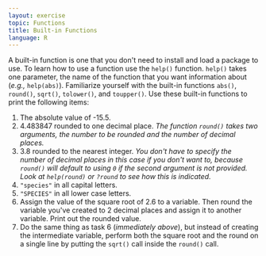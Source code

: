 ```yaml
---
layout: exercise
topic: Functions
title: Built-in Functions
language: R
---
```


A built-in function is one that you don't need to install and load a package to
use. To learn how to use a function use the `help()` function. `help()` takes
one parameter, the name of the function that you want information about (*e.g.,*
`help(abs)`).  Familiarize yourself with the built-in functions `abs()`,
`round()`, `sqrt()`, `tolower()`, and `toupper()`.  Use these built-in functions
to print the following items:

1. The absolute value of -15.5.
2. 4.483847 rounded to one decimal place. *The function `round()` takes two
   arguments, the number to be rounded and the number of decimal places.*
3. 3.8 rounded to the nearest integer. *You don't have to specify the number of
   decimal places in this case if you don't want to, because `round()` will
   default to using `0` if the second argument is not provided. Look at
   `help(round)` or `?round` to see how this is indicated.*
4. `"species"` in all capital letters.
5. `"SPECIES"` in all lower case letters.
6. Assign the value of the square root of 2.6 to a variable. Then round the
   variable you've created to 2 decimal places and assign it to another
   variable. Print out the rounded value.
7. Do the same thing as task 6 (*immediately above*), but instead of creating
   the intermediate variable, perform both the square root and the round on a
   single line by putting the `sqrt()` call inside the `round()` call.
